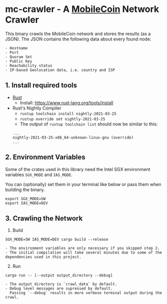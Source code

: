 # mc-crawler - A [MobileCoin](https://github.com/mobilecoinfoundation/mobilecoin) Network Crawler
This binary crawls the MobileCoin network and stores the results (as a JSON).
The JSON contains the following data about every found node:

    - Hostname
    - Port
    - Quorum Set
    - Public Key
    - Reachability status
    - IP-based Geolocation data, i.e. country and ISP

## 1. Install required tools

   - [Rust](https://www.rust-lang.org)
        - Install: https://www.rust-lang.org/tools/install
   - Rust's Nightly Compiler
        - `rustup toolchain install nightly-2021-03-25`
        - `rustup override set nightly-2021-03-25`    
        - The output of `rustup toolchain list` should now be similar to this:
        ```
        ...
        nightly-2021-03-25-x86_64-unknown-linux-gnu (override)
        ...
        ```
## 2. Environment Variables 
Some of the crates used in this library need the Intel SGX environment variables
`SGX_MODE` and `IAS_MODE`.

You can (optionally) set them in your terminal like below or pass them when building the binary.
```
export SGX_MODE=SW
export IAS_MODE=DEV

```

## 3. Crawling the Network
1. Build
```
SGX_MODE=SW IAS_MODE=DEV cargo build --release
```
    - The environment variables are only necessary if you skipped step 2.
    - The initial compilation will take several minutes due to some of the dependencies used in this project.
2. Run
```
cargo run -- [--output output_directory --debug]
```
    - The output directory is `crawl_data` by default.
    - Debug level messages are supressed by default.
      Passing `--debug` results in more verbose terminal output during the crawl.

